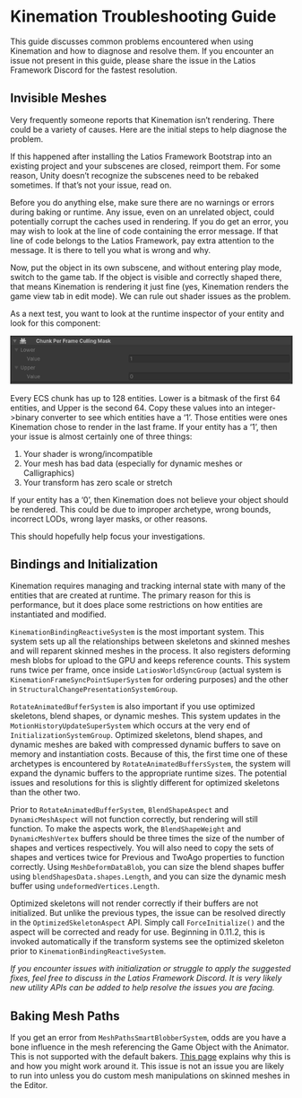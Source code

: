 # Kinemation Troubleshooting Guide

This guide discusses common problems encountered when using Kinemation and how
to diagnose and resolve them. If you encounter an issue not present in this
guide, please share the issue in the Latios Framework Discord for the fastest
resolution.

## Invisible Meshes

Very frequently someone reports that Kinemation isn’t rendering. There could be
a variety of causes. Here are the initial steps to help diagnose the problem.

If this happened after installing the Latios Framework Bootstrap into an
existing project and your subscenes are closed, reimport them. For some reason,
Unity doesn’t recognize the subscenes need to be rebaked sometimes. If that’s
not your issue, read on.

Before you do anything else, make sure there are no warnings or errors during
baking or runtime. Any issue, even on an unrelated object, could potentially
corrupt the caches used in rendering. If you do get an error, you may wish to
look at the line of code containing the error message. If that line of code
belongs to the Latios Framework, pay extra attention to the message. It is there
to tell you what is wrong and why.

Now, put the object in its own subscene, and without entering play mode, switch
to the game tab. If the object is visible and correctly shaped there, that means
Kinemation is rendering it just fine (yes, Kinemation renders the game view tab
in edit mode). We can rule out shader issues as the problem.

As a next test, you want to look at the runtime inspector of your entity and
look for this component:

![](media/46388f3f82312c2489fd12b1b7305a08.png)

Every ECS chunk has up to 128 entities. Lower is a bitmask of the first 64
entities, and Upper is the second 64. Copy these values into an integer-\>binary
converter to see which entities have a ‘1’. Those entities were ones Kinemation
chose to render in the last frame. If your entity has a ‘1’, then your issue is
almost certainly one of three things:

1.  Your shader is wrong/incompatible
2.  Your mesh has bad data (especially for dynamic meshes or Calligraphics)
3.  Your transform has zero scale or stretch

If your entity has a ‘0’, then Kinemation does not believe your object should be
rendered. This could be due to improper archetype, wrong bounds, incorrect LODs,
wrong layer masks, or other reasons.

This should hopefully help focus your investigations.

## Bindings and Initialization

Kinemation requires managing and tracking internal state with many of the
entities that are created at runtime. The primary reason for this is
performance, but it does place some restrictions on how entities are
instantiated and modified.

`KinemationBindingReactiveSystem` is the most important system. This system sets
up all the relationships between skeletons and skinned meshes and will reparent
skinned meshes in the process. It also registers deforming mesh blobs for upload
to the GPU and keeps reference counts. This system runs twice per frame, once
inside `LatiosWorldSyncGroup` (actual system is
`KinemationFrameSyncPointSuperSystem` for ordering purposes) and the other in
`StructuralChangePresentationSystemGroup`.

`RotateAnimatedBufferSystem` is also important if you use optimized skeletons,
blend shapes, or dynamic meshes. This system updates in the
`MotionHistoryUpdateSuperSystem` which occurs at the very end of
`InitializationSystemGroup`. Optimized skeletons, blend shapes, and dynamic
meshes are baked with compressed dynamic buffers to save on memory and
instantiation costs. Because of this, the first time one of these archetypes is
encountered by `RotateAnimatedBuffersSystem`, the system will expand the dynamic
buffers to the appropriate runtime sizes. The potential issues and resolutions
for this is slightly different for optimized skeletons than the other two.

Prior to `RotateAnimatedBufferSystem`, `BlendShapeAspect` and
`DynamicMeshAspect` will not function correctly, but rendering will still
function. To make the aspects work, the `BlendShapeWeight` and
`DynamicMeshVertex` buffers should be three times the size of the number of
shapes and vertices respectively. You will also need to copy the sets of shapes
and vertices twice for Previous and TwoAgo properties to function correctly.
Using `MeshDeformDataBlob`, you can size the blend shapes buffer using
`blendShapesData.shapes.Length`, and you can size the dynamic mesh buffer using
`undeformedVertices.Length`.

Optimized skeletons will not render correctly if their buffers are not
initialized. But unlike the previous types, the issue can be resolved directly
in the `OptimizedSkeletonAspect` API. Simply call `ForceInitialize()` and the
aspect will be corrected and ready for use. Beginning in 0.11.2, this is invoked
automatically if the transform systems see the optimized skeleton prior to
`KinemationBindingReactiveSystem`.

*If you encounter issues with initialization or struggle to apply the suggested
fixes, feel free to discuss in the Latios Framework Discord. It is very likely
new utility APIs can be added to help resolve the issues you are facing.*

## Baking Mesh Paths

If you get an error from `MeshPathsSmartBlobberSystem`, odds are you have a bone
influence in the mesh referencing the Game Object with the Animator. This is not
supported with the default bakers. [This
page](Binding%20Skinned%20Meshes%20to%20Skeletons%20at%20Runtime.md) explains
why this is and how you might work around it. This issue is not an issue you are
likely to run into unless you do custom mesh manipulations on skinned meshes in
the Editor.
